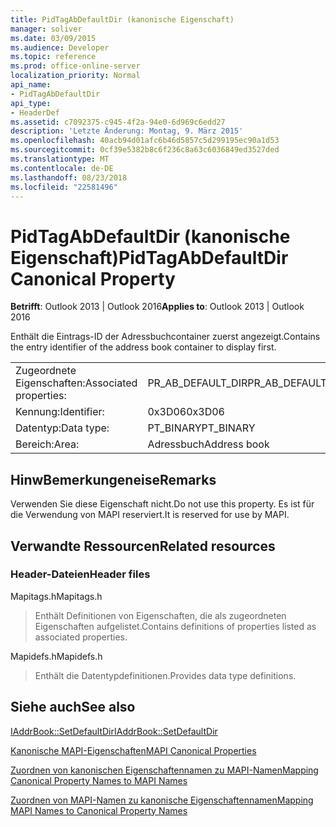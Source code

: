 ```yaml
---
title: PidTagAbDefaultDir (kanonische Eigenschaft)
manager: soliver
ms.date: 03/09/2015
ms.audience: Developer
ms.topic: reference
ms.prod: office-online-server
localization_priority: Normal
api_name:
- PidTagAbDefaultDir
api_type:
- HeaderDef
ms.assetid: c7092375-c945-4f2a-94e0-6d969c6edd27
description: 'Letzte Änderung: Montag, 9. März 2015'
ms.openlocfilehash: 40acb94d01afc6b46d5857c5d299195ec90a1d53
ms.sourcegitcommit: 0cf39e5382b8c6f236c8a63c6036849ed3527ded
ms.translationtype: MT
ms.contentlocale: de-DE
ms.lasthandoff: 08/23/2018
ms.locfileid: "22581496"
---
```

# <a name="pidtagabdefaultdir-canonical-property"></a><span data-ttu-id="51143-103">PidTagAbDefaultDir (kanonische Eigenschaft)</span><span class="sxs-lookup"><span data-stu-id="51143-103">PidTagAbDefaultDir Canonical Property</span></span>

  
  
<span data-ttu-id="51143-104">**Betrifft**: Outlook 2013 | Outlook 2016</span><span class="sxs-lookup"><span data-stu-id="51143-104">**Applies to**: Outlook 2013 | Outlook 2016</span></span> 
  
<span data-ttu-id="51143-105">Enthält die Eintrags-ID der Adressbuchcontainer zuerst angezeigt.</span><span class="sxs-lookup"><span data-stu-id="51143-105">Contains the entry identifier of the address book container to display first.</span></span> 
  
|||
|:-----|:-----|
|<span data-ttu-id="51143-106">Zugeordnete Eigenschaften:</span><span class="sxs-lookup"><span data-stu-id="51143-106">Associated properties:</span></span>  <br/> |<span data-ttu-id="51143-107">PR_AB_DEFAULT_DIR</span><span class="sxs-lookup"><span data-stu-id="51143-107">PR_AB_DEFAULT_DIR</span></span>  <br/> |
|<span data-ttu-id="51143-108">Kennung:</span><span class="sxs-lookup"><span data-stu-id="51143-108">Identifier:</span></span>  <br/> |<span data-ttu-id="51143-109">0x3D06</span><span class="sxs-lookup"><span data-stu-id="51143-109">0x3D06</span></span>  <br/> |
|<span data-ttu-id="51143-110">Datentyp:</span><span class="sxs-lookup"><span data-stu-id="51143-110">Data type:</span></span>  <br/> |<span data-ttu-id="51143-111">PT_BINARY</span><span class="sxs-lookup"><span data-stu-id="51143-111">PT_BINARY</span></span>  <br/> |
|<span data-ttu-id="51143-112">Bereich:</span><span class="sxs-lookup"><span data-stu-id="51143-112">Area:</span></span>  <br/> |<span data-ttu-id="51143-113">Adressbuch</span><span class="sxs-lookup"><span data-stu-id="51143-113">Address book</span></span>  <br/> |
   
## <a name="remarks"></a><span data-ttu-id="51143-114">HinwBemerkungeneise</span><span class="sxs-lookup"><span data-stu-id="51143-114">Remarks</span></span>

<span data-ttu-id="51143-115">Verwenden Sie diese Eigenschaft nicht.</span><span class="sxs-lookup"><span data-stu-id="51143-115">Do not use this property.</span></span> <span data-ttu-id="51143-116">Es ist für die Verwendung von MAPI reserviert.</span><span class="sxs-lookup"><span data-stu-id="51143-116">It is reserved for use by MAPI.</span></span>
  
## <a name="related-resources"></a><span data-ttu-id="51143-117">Verwandte Ressourcen</span><span class="sxs-lookup"><span data-stu-id="51143-117">Related resources</span></span>

### <a name="header-files"></a><span data-ttu-id="51143-118">Header-Dateien</span><span class="sxs-lookup"><span data-stu-id="51143-118">Header files</span></span>

<span data-ttu-id="51143-119">Mapitags.h</span><span class="sxs-lookup"><span data-stu-id="51143-119">Mapitags.h</span></span>
  
> <span data-ttu-id="51143-120">Enthält Definitionen von Eigenschaften, die als zugeordneten Eigenschaften aufgelistet.</span><span class="sxs-lookup"><span data-stu-id="51143-120">Contains definitions of properties listed as associated properties.</span></span>
    
<span data-ttu-id="51143-121">Mapidefs.h</span><span class="sxs-lookup"><span data-stu-id="51143-121">Mapidefs.h</span></span>
  
> <span data-ttu-id="51143-122">Enthält die Datentypdefinitionen.</span><span class="sxs-lookup"><span data-stu-id="51143-122">Provides data type definitions.</span></span>
    
## <a name="see-also"></a><span data-ttu-id="51143-123">Siehe auch</span><span class="sxs-lookup"><span data-stu-id="51143-123">See also</span></span>



[<span data-ttu-id="51143-124">IAddrBook::SetDefaultDir</span><span class="sxs-lookup"><span data-stu-id="51143-124">IAddrBook::SetDefaultDir</span></span>](iaddrbook-setdefaultdir.md)


[<span data-ttu-id="51143-125">Kanonische MAPI-Eigenschaften</span><span class="sxs-lookup"><span data-stu-id="51143-125">MAPI Canonical Properties</span></span>](mapi-canonical-properties.md)
  
[<span data-ttu-id="51143-126">Zuordnen von kanonischen Eigenschaftennamen zu MAPI-Namen</span><span class="sxs-lookup"><span data-stu-id="51143-126">Mapping Canonical Property Names to MAPI Names</span></span>](mapping-canonical-property-names-to-mapi-names.md)
  
[<span data-ttu-id="51143-127">Zuordnen von MAPI-Namen zu kanonische Eigenschaftennamen</span><span class="sxs-lookup"><span data-stu-id="51143-127">Mapping MAPI Names to Canonical Property Names</span></span>](mapping-mapi-names-to-canonical-property-names.md)

